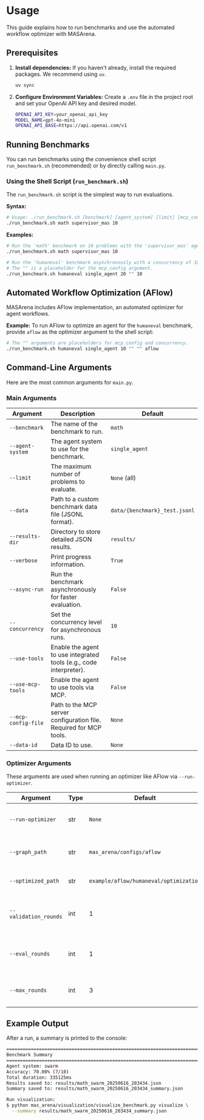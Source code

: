 # Usage

This guide explains how to run benchmarks and use the automated workflow optimizer with MASArena.

## Prerequisites

1.  **Install dependencies:**
    If you haven't already, install the required packages. We recommend using `uv`.
    ```bash
    uv sync
    ```

2.  **Configure Environment Variables:**
    Create a `.env` file in the project root and set your OpenAI API key and desired model.
    ```bash
    OPENAI_API_KEY=your_openai_api_key
    MODEL_NAME=gpt-4o-mini
    OPENAI_API_BASE=https://api.openai.com/v1
    ```

## Running Benchmarks

You can run benchmarks using the convenience shell script `run_benchmark.sh` (recommended) or by directly calling `main.py`.

### Using the Shell Script (`run_benchmark.sh`)

The `run_benchmark.sh` script is the simplest way to run evaluations.

**Syntax:**
```bash
# Usage: ./run_benchmark.sh [benchmark] [agent_system] [limit] [mcp_config] [concurrency] [optimizer]
./run_benchmark.sh math supervisor_mas 10
```

**Examples:**

```bash
# Run the 'math' benchmark on 10 problems with the 'supervisor_mas' agent system
./run_benchmark.sh math supervisor_mas 10

# Run the 'humaneval' benchmark asynchronously with a concurrency of 10
# The "" is a placeholder for the mcp_config argument.
./run_benchmark.sh humaneval single_agent 20 "" 10
```

## Automated Workflow Optimization (AFlow)

MASArena includes AFlow implementation, an automated optimizer for agent workflows. 

**Example:**
To run AFlow to optimize an agent for the `humaneval` benchmark, provide `aflow` as the optimizer argument to the shell script:

```bash
# The "" arguments are placeholders for mcp_config and concurrency.
./run_benchmark.sh humaneval single_agent 10 "" "" aflow
```



## Command-Line Arguments

Here are the most common arguments for `main.py`.

### Main Arguments

| Argument | Description | Default |
|---|---|---|
| `--benchmark` | The name of the benchmark to run. | `math` |
| `--agent-system` | The agent system to use for the benchmark. | `single_agent` |
| `--limit` | The maximum number of problems to evaluate. | `None` (all) |
| `--data` | Path to a custom benchmark data file (JSONL format). | `data/{benchmark}_test.jsonl` |
| `--results-dir` | Directory to store detailed JSON results. | `results/` |
| `--verbose` | Print progress information. | `True` |
| `--async-run` | Run the benchmark asynchronously for faster evaluation. | `False` |
| `--concurrency` | Set the concurrency level for asynchronous runs. | `10` |
| `--use-tools` | Enable the agent to use integrated tools (e.g., code interpreter). | `False` |
| `--use-mcp-tools` | Enable the agent to use tools via MCP. | `False` |
| `--mcp-config-file`| Path to the MCP server configuration file. Required for MCP tools. | `None` |
| `--data-id` | Data ID to use. | `None` |

### Optimizer Arguments

These arguments are used when running an optimizer like AFlow via `--run-optimizer`.

| Argument | Type | Default | Description |
|---|---|---|---|
| `--run-optimizer` | str | `None` | Specifies the optimizer to run. Use `aflow`. |
| `--graph_path` | str | `mas_arena/configs/aflow` | Path to the base AFlow graph configuration. |
| `--optimized_path` | str | `example/aflow/humaneval/optimization` | Path to save the optimized AFlow graph. |
| `--validation_rounds`| int | 1 | Number of validation rounds per optimization cycle. |
| `--eval_rounds` | int | 1 | Number of evaluation rounds per optimization cycle. |
| `--max_rounds` | int | 3 | Maximum number of optimization rounds. |

## Example Output

After a run, a summary is printed to the console:

```bash
================================================================================
Benchmark Summary
================================================================================
Agent system: swarm
Accuracy: 70.00% (7/10)
Total duration: 335125ms
Results saved to: results/math_swarm_20250616_203434.json
Summary saved to: results/math_swarm_20250616_203434_summary.json

Run visualization:
$ python mas_arena/visualization/visualize_benchmark.py visualize \
  --summary results/math_swarm_20250616_203434_summary.json
```

